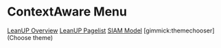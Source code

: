 # ContextAware Menu

[LeanUP Overview](/LeanUP/Overview/leanup.md)
[LeanUP Pagelist](/LeanUP/References/links.md)
[SIAM Model](/SIAM/model.html)
[gimmick:themechooser](Choose theme)
